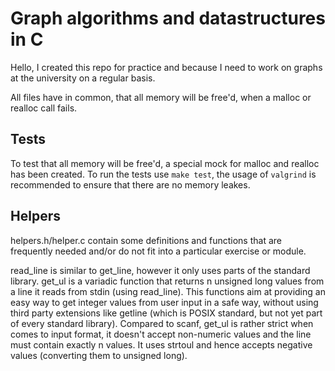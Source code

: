 # Graph algorithms and datastructures in C

Hello,
I created this repo for practice and because I need to work on graphs at the
university on a regular basis.

All files have in common, that all memory will be free'd, when a malloc or realloc call
fails.

## Tests

To test that all memory will be free'd, a special mock for malloc and realloc has been
created. To run the tests use `make test`, the usage of `valgrind` is recommended
to ensure that there are no memory leakes.

## Helpers

helpers.h/helper.c contain some definitions and functions that are frequently
needed and/or do not fit into a particular exercise or module.

read_line is similar to get_line, however it only uses parts of the standard
library. get_ul is a variadic function that returns n unsigned long values
from a line it reads from stdin (using read_line). This functions aim at
providing an easy way to get integer values from user input in a safe way,
without using third party extensions like getline (which is POSIX standard,
but not yet part of every standard library). Compared to scanf, get_ul
is rather strict when comes to input format, it doesn't accept non-numeric
values and the line must contain exactly n values. It uses strtoul and hence
accepts negative values (converting them to unsigned long).

